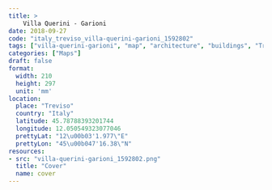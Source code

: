 ```yaml
---
title: > 
    Villa Querini - Garioni
date: 2018-09-27
code: "italy_treviso_villa-querini-garioni_1592802"
tags: ["villa-querini-garioni", "map", "architecture", "buildings", "Treviso", "Italy"]
categories: ["Maps"]
draft: false
format:
  width: 210
  height: 297
  unit: 'mm'
location:
  place: "Treviso"
  country: "Italy"
  latitude: 45.78788393201744
  longitude: 12.050549323077046
  prettyLat: "12\u00b03'1.977\"E"
  prettyLon: "45\u00b047'16.38\"N"
resources:
- src: "villa-querini-garioni_1592802.png"
  title: "Cover"
  name: cover
---
```

